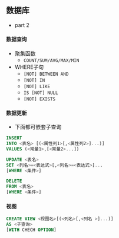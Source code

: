 ## 数据库
* part 2

#### 数据查询
* 聚集函数
    * `COUNT/SUM/AVG/MAX/MIN`
* WHERE子句
    * `[NOT] BETWEEN AND`
    * `[NOT] IN`
    * `[NOT] LIKE`
    * `IS [NOT] NULL`
    * `[NOT] EXISTS`

#### 数据更新
* 下面都可嵌套子查询
``` SQL
INSERT
INTO <表名> [(<属性列1>[,<属性列2>]...)]
VALUES (<常量1>,[<常量2>...])
```
``` SQL
UPDATE <表名>
SET <列名>=<表达式>[,<列名>=<表达式>]...
[WHERE <条件>]
```
``` SQL
DELETE
FROM <表名>
[WHERE <条件>]
```

#### 视图
``` SQL
CREATE VIEW <视图名>[(<列名>[,<列名 >]...)]
AS <子查询>
[WITH CHECH OPTION]
```